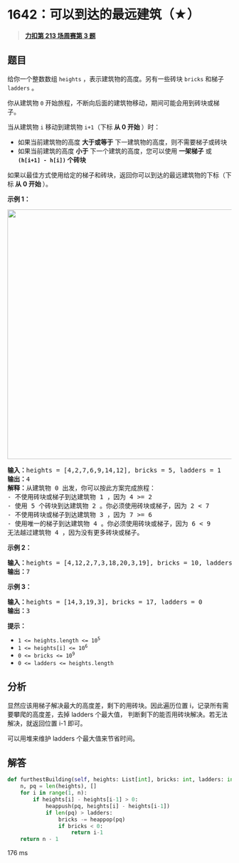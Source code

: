 # 1642：可以到达的最远建筑（★）


> <u>**[力扣第 213 场周赛第 3 题](https://leetcode.cn/problems/furthest-building-you-can-reach/)**</u>

## 题目

<p>给你一个整数数组 <code>heights</code> ，表示建筑物的高度。另有一些砖块 <code>bricks</code> 和梯子 <code>ladders</code> 。</p>

<p>你从建筑物 <code>0</code> 开始旅程，不断向后面的建筑物移动，期间可能会用到砖块或梯子。</p>

<p>当从建筑物 <code>i</code> 移动到建筑物 <code>i+1</code>（下标<strong> 从 0 开始 </strong>）时：</p>

<ul>
<li>如果当前建筑物的高度 <strong>大于或等于</strong> 下一建筑物的高度，则不需要梯子或砖块</li>
<li>如果当前建筑的高度 <strong>小于</strong> 下一个建筑的高度，您可以使用 <strong>一架梯子</strong> 或 <strong><code>(h[i+1] - h[i])</code> 个砖块</strong></li>
</ul>
如果以最佳方式使用给定的梯子和砖块，返回你可以到达的最远建筑物的下标（下标<strong> 从 0 开始 </strong>）。



<p><strong>示例 1：</strong></p>
<img alt="" src="https://assets.leetcode-cn.com/aliyun-lc-upload/uploads/2020/10/31/q4.gif" style="width: 562px; height: 561px;" />
<pre>
<strong>输入：</strong>heights = [4,2,7,6,9,14,12], bricks = 5, ladders = 1
<strong>输出：</strong>4
<strong>解释：</strong>从建筑物 0 出发，你可以按此方案完成旅程：
- 不使用砖块或梯子到达建筑物 1 ，因为 4 >= 2
- 使用 5 个砖块到达建筑物 2 。你必须使用砖块或梯子，因为 2 < 7
- 不使用砖块或梯子到达建筑物 3 ，因为 7 >= 6
- 使用唯一的梯子到达建筑物 4 。你必须使用砖块或梯子，因为 6 < 9
无法越过建筑物 4 ，因为没有更多砖块或梯子。
</pre>

<p><strong>示例 2：</strong></p>

<pre>
<strong>输入：</strong>heights = [4,12,2,7,3,18,20,3,19], bricks = 10, ladders = 2
<strong>输出：</strong>7
</pre>

<p><strong>示例 3：</strong></p>

<pre>
<strong>输入：</strong>heights = [14,3,19,3], bricks = 17, ladders = 0
<strong>输出：</strong>3
</pre>



<p><strong>提示：</strong></p>

<ul>
<li><code>1 <= heights.length <= 10<sup>5</sup></code></li>
<li><code>1 <= heights[i] <= 10<sup>6</sup></code></li>
<li><code>0 <= bricks <= 10<sup>9</sup></code></li>
<li><code>0 <= ladders <= heights.length</code></li>
</ul>


## 分析

显然应该用梯子解决最大的高度差，剩下的用砖块。因此遍历位置 i，记录所有需要攀爬的高度差，去掉 ladders 个最大值，
判断剩下的能否用砖块解决。若无法解决，就返回位置 i-1 即可。

可以用堆来维护 ladders 个最大值来节省时间。

## 解答

```python
def furthestBuilding(self, heights: List[int], bricks: int, ladders: int) -> int:
	n, pq = len(heights), []
	for i in range(1, n):
		if heights[i] - heights[i-1] > 0:
			heappush(pq, heights[i] - heights[i-1])
			if len(pq) > ladders:
				bricks -= heappop(pq)
				if bricks < 0:
					return i-1
	return n - 1
```

176 ms


